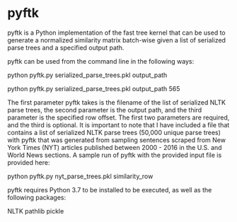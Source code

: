 # pyftk
pyftk is a Python implementation of the fast tree kernel that can be used to generate a normalized similarity matrix batch-wise given a list of serialized parse trees and a specified output path.

pyftk can be used from the command line in the following ways:

python pyftk.py serialized_parse_trees.pkl output_path

python pyftk.py serialized_parse_trees.pkl output_path 565

The first parameter pyftk takes is the filename of the list of serialized NLTK parse trees, the second parameter is the output path, and the third parameter is the specified row offset. The first two parameters are required, and the third is optional. It is important to note that I have included a file that contains a list of serialized NLTK parse trees (50,000 unique parse trees) with pyftk that was generated from sampling sentences scraped from New York Times (NYT) articles published between 2000 - 2016 in the U.S. and World News sections. A sample run of pyftk with the provided input file is provided here:

python pyftk.py nyt_parse_trees.pkl similarity_row

pyftk requires Python 3.7 to be installed to be executed, as well as the following packages:

NLTK
pathlib
pickle
